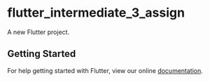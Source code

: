 # flutter_intermediate_3_assign

A new Flutter project.

## Getting Started

For help getting started with Flutter, view our online
[documentation](https://flutter.io/).
